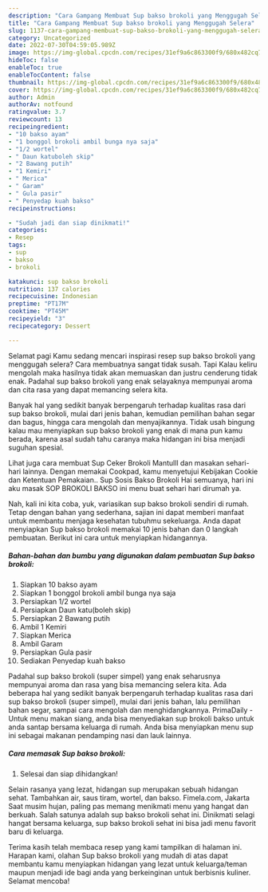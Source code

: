 ```yaml
---
description: "Cara Gampang Membuat Sup bakso brokoli yang Menggugah Selera"
title: "Cara Gampang Membuat Sup bakso brokoli yang Menggugah Selera"
slug: 1137-cara-gampang-membuat-sup-bakso-brokoli-yang-menggugah-selera
category: Uncategorized
date: 2022-07-30T04:59:05.989Z
image: https://img-global.cpcdn.com/recipes/31ef9a6c863300f9/680x482cq70/sup-bakso-brokoli-foto-resep-utama.jpg
hideToc: false
enableToc: true
enableTocContent: false
thumbnail: https://img-global.cpcdn.com/recipes/31ef9a6c863300f9/680x482cq70/sup-bakso-brokoli-foto-resep-utama.jpg
cover: https://img-global.cpcdn.com/recipes/31ef9a6c863300f9/680x482cq70/sup-bakso-brokoli-foto-resep-utama.jpg
author: Admin
authorAv: notfound
ratingvalue: 3.7
reviewcount: 13
recipeingredient:
- "10 bakso ayam"
- "1 bonggol brokoli ambil bunga nya saja"
- "1/2 wortel"
- " Daun katuboleh skip"
- "2 Bawang putih"
- "1 Kemiri"
- " Merica"
- " Garam"
- " Gula pasir"
- " Penyedap kuah bakso"
recipeinstructions:

- "Sudah jadi dan siap dinikmati!"
categories:
- Resep
tags:
- sup
- bakso
- brokoli

katakunci: sup bakso brokoli 
nutrition: 137 calories
recipecuisine: Indonesian
preptime: "PT17M"
cooktime: "PT45M"
recipeyield: "3"
recipecategory: Dessert

---
```



Selamat pagi Kamu sedang mencari inspirasi resep sup bakso brokoli yang menggugah selera? Cara membuatnya sangat tidak susah. Tapi Kalau keliru mengolah maka hasilnya tidak akan memuaskan dan justru cenderung tidak enak. Padahal sup bakso brokoli yang enak selayaknya mempunyai aroma dan cita rasa yang dapat memancing selera kita.


Banyak hal yang sedikit banyak berpengaruh terhadap kualitas rasa dari sup bakso brokoli, mulai dari jenis bahan, kemudian pemilihan bahan segar dan bagus, hingga cara mengolah dan menyajikannya. Tidak usah bingung kalau mau menyiapkan sup bakso brokoli yang enak di mana pun kamu berada, karena asal sudah tahu caranya maka hidangan ini bisa menjadi suguhan spesial.

Lihat juga cara membuat Sup Ceker Brokoli Mantulll dan masakan sehari-hari lainnya. Dengan memakai Cookpad, kamu menyetujui Kebijakan Cookie dan Ketentuan Pemakaian.. Sup Sosis Bakso Brokoli Hai semuanya, hari ini aku masak SOP BROKOLI BAKSO ini menu buat sehari hari dirumah ya.


Nah, kali ini kita coba, yuk, variasikan sup bakso brokoli sendiri di rumah. Tetap dengan bahan yang sederhana, sajian ini dapat memberi manfaat untuk membantu menjaga kesehatan tubuhmu sekeluarga. Anda dapat menyiapkan Sup bakso brokoli memakai 10 jenis bahan dan 0 langkah pembuatan. Berikut ini cara untuk menyiapkan hidangannya.

<!--inarticleads1-->

##### Bahan-bahan dan bumbu yang digunakan dalam pembuatan Sup bakso brokoli:

1. Siapkan 10 bakso ayam
1. Siapkan 1 bonggol brokoli ambil bunga nya saja
1. Persiapkan 1/2 wortel
1. Persiapkan  Daun katu(boleh skip)
1. Persiapkan 2 Bawang putih
1. Ambil 1 Kemiri
1. Siapkan  Merica
1. Ambil  Garam
1. Persiapkan  Gula pasir
1. Sediakan  Penyedap kuah bakso


Padahal sup bakso brokoli (super simpel) yang enak seharusnya mempunyai aroma dan rasa yang bisa memancing selera kita. Ada beberapa hal yang sedikit banyak berpengaruh terhadap kualitas rasa dari sup bakso brokoli (super simpel), mulai dari jenis bahan, lalu pemilihan bahan segar, sampai cara mengolah dan menghidangkannya. PrimaDaily - Untuk menu makan siang, anda bisa menyediakan sup brokoli bakso untuk anda santap bersama keluarga di rumah. Anda bisa menyiapkan menu sup ini sebagai makanan pendamping nasi dan lauk lainnya. 

<!--inarticleads2-->

##### Cara memasak Sup bakso brokoli:


1. Selesai dan siap dihidangkan!

Selain rasanya yang lezat, hidangan sup merupakan sebuah hidangan sehat. Tambahkan air, saus tiram, wortel, dan bakso. Fimela.com, Jakarta Saat musim hujan, paling pas memang menikmati menu yang hangat dan berkuah. Salah satunya adalah sup bakso brokoli sehat ini. Dinikmati selagi hangat bersama keluarga, sup bakso brokoli sehat ini bisa jadi menu favorit baru di keluarga. 

Terima kasih telah membaca resep yang kami tampilkan di halaman ini. Harapan kami, olahan Sup bakso brokoli yang mudah di atas dapat membantu kamu menyiapkan hidangan yang lezat untuk keluarga/teman maupun menjadi ide bagi anda yang berkeinginan untuk berbisnis kuliner. Selamat mencoba!
